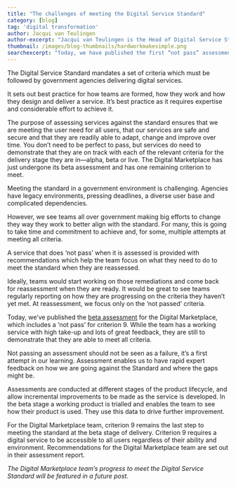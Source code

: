```yaml
---
title: "The challenges of meeting the Digital Service Standard"
category: [blog]
tag: 'digital transformation'
author: Jacqui van Teulingen
author-excerpt: "Jacqui van Teulingen is the Head of Digital Service Standard at the DTA." 
thumbnail: /images/blog-thumbnails/hardworkmakesimple.png
searchexcerpt: "Today, we have published the first “not pass” assessment report – and it’s for one of our own platforms. In this blog, Jacqui van Teulingen from the Digital Service Standard team discusses some of the challenges faced by teams working to meet the standard, including the DTA’s Digital Marketplace."
---
```


The Digital Service Standard mandates a set of criteria which must be followed by government agencies delivering digital services. 
 
It sets out best practice for how teams are formed, how they work and how they design and deliver a service. It’s best practice as it requires expertise and considerable effort to achieve it. 

The purpose of assessing services against the standard ensures that we are meeting the user need for all users, that our services are safe and secure and that they are readily able to adapt, change and improve over time.  You don’t need to be perfect to pass, but services do need to demonstrate that they are on track with each of the relevant criteria for the delivery stage they are in—alpha, beta or live. The Digital Marketplace has just undergone its beta assessment and has one remaining criterion to meet.

Meeting the standard in a government environment is challenging. Agencies have legacy environments, pressing deadlines, a diverse user base and complicated dependencies. 

However, we see teams all over government making big efforts to change they way they work to better align with the standard. For many, this is going to take time and commitment to achieve and, for some, multiple attempts at meeting all criteria. 

A service that does ‘not pass’ when it is assessed is provided with recommendations which help the team focus on what they need to do to meet the  standard when they are reassessed. 

Ideally, teams would start working on those remediations and come back for reassessment when they are ready. It would be great to see teams regularly reporting on how they are progressing on the criteria they haven’t yet met. At reassessment, we focus only on the ‘not passed’ criteria. 

Today, we’ve published the [beta assessment](https://www.dta.gov.au/standard/assessments/digital-marketplace-beta/) for the Digital Marketplace, which includes a ‘not pass’ for criterion 9. While the team has a working service with high take-up and lots of great feedback, they are still to demonstrate that they are able to meet all criteria. 

Not passing an assessment should not be seen as a failure, it’s a first attempt in our learning. Assessment enables us to have rapid expert feedback on how we are going against the Standard and where the gaps might be. 

Assessments are conducted at different stages of the product lifecycle, and allow incremental improvements to be made as the service is developed. In the beta stage a working product is trialled and enables the team to see how their product is used. They use this data to drive further improvement. 

For the Digital Marketplace team, criterion 9 remains the last step to meeting the standard at the beta stage of delivery. Criterion 9 requires a digital service to be accessible to all users regardless of their ability and environment. Recommendations for the Digital Marketplace team are set out in their assessment report. 

*The Digital Marketplace team’s progress to meet the Digital Service Standard will be featured in a future post.*
